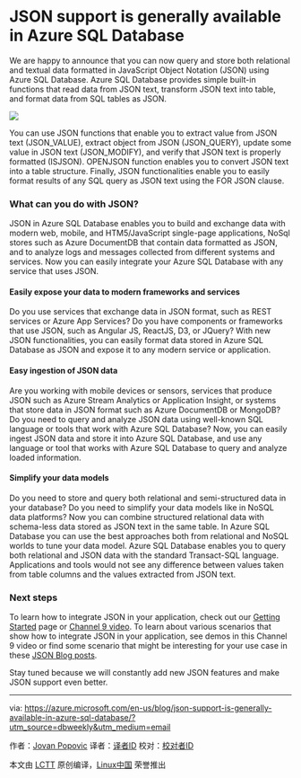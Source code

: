 JSON support is generally available in Azure SQL Database
===========

We are happy to announce that you can now query and store both relational and textual data formatted in JavaScript Object Notation (JSON) using Azure SQL Database. Azure SQL Database provides simple built-in functions that read data from JSON text, transform JSON text into table, and format data from SQL tables as JSON.

![](https://azurecomcdn.azureedge.net/mediahandler/acomblog/media/Default/blog/1cc536a5-a822-467b-a4a2-4557746f70cc.png)


You can use JSON functions that enable you to extract value from JSON text (JSON_VALUE), extract object from JSON (JSON_QUERY), update some value in JSON text (JSON_MODIFY), and verify that JSON text is properly formatted (ISJSON). OPENJSON function enables you to convert JSON text into a table structure. Finally, JSON functionalities enable you to easily format results of any SQL query as JSON text using the FOR JSON clause.

### What can you do with JSON?

JSON in Azure SQL Database enables you to build and exchange data with modern web, mobile, and HTM5/JavaScript single-page applications, NoSql stores such as Azure DocumentDB that contain data formatted as JSON, and to analyze logs and messages collected from different systems and services. Now you can easily integrate your Azure SQL Database with any service that uses JSON.

#### Easily expose your data to modern frameworks and services

Do you use services that exchange data in JSON format, such as REST services or Azure App Services? Do you have components or frameworks that use JSON, such as Angular JS, ReactJS, D3, or JQuery? With new JSON functionalities, you can easily format data stored in Azure SQL Database as JSON and expose it to any modern service or application.

#### Easy ingestion of JSON data

Are you working with mobile devices or sensors, services that produce JSON such as Azure Stream Analytics or Application Insight, or systems that store data in JSON format such as Azure DocumentDB or MongoDB? Do you need to query and analyze JSON data using well-known SQL language or tools that work with Azure SQL Database? Now, you can easily ingest JSON data and store it into Azure SQL Database, and use any language or tool that works with Azure SQL Database to query and analyze loaded information.

#### Simplify your data models

Do you need to store and query both relational and semi-structured data in your database? Do you need to simplify your data models like in NoSQL data platforms? Now you can combine structured relational data with schema-less data stored as JSON text in the same table. In Azure SQL Database you can use the best approaches both from relational and NoSQL worlds to tune your data model. Azure SQL Database enables you to query both relational and JSON data with the standard Transact-SQL language. Applications and tools would not see any difference between values taken from table columns and the values extracted from JSON text.

### Next steps

To learn how to integrate JSON in your application, check out our [Getting Started][1] page or [Channel 9 video][2]. To learn about various scenarios that show how to integrate JSON in your application, see demos in this Channel 9 video or find some scenario that might be interesting for your use case in these [JSON Blog posts][3].

Stay tuned because we will constantly add new JSON features and make JSON support even better.



--------------------------------------------------------------------------------

via: https://azure.microsoft.com/en-us/blog/json-support-is-generally-available-in-azure-sql-database/?utm_source=dbweekly&utm_medium=email

作者：[Jovan Popovic][a]
译者：[译者ID](https://github.com/译者ID)
校对：[校对者ID](https://github.com/校对者ID)

本文由 [LCTT](https://github.com/LCTT/TranslateProject) 原创编译，[Linux中国](https://linux.cn/) 荣誉推出

[a]: https://azure.microsoft.com/en-us/blog/author/jovanpop/
[1]: https://azure.microsoft.com/en-us/documentation/articles/sql-database-json-features/
[2]: https://channel9.msdn.com/Shows/Data-Exposed/SQL-Server-2016-and-JSON-Support
[3]: http://blogs.msdn.com/b/sqlserverstorageengine/archive/tags/json/







